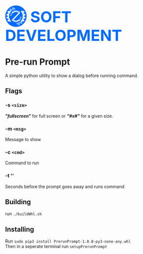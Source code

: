 <h1 style="color: #006cff; font-size: 50px;"><img style="margin-bottom: -15px;" src="doc_files/logoSolid.png" width="70"/> SOFT DEVELOPMENT </h1>

# Pre-run Prompt
A simple python utility to show a dialog before running command.

## Flags
### -s `<size>`
***"fullscreen"*** for full screen or ***"#x#"*** for a given size.

### -m `<msg>`
Message to show

### -c `<cmd>`
Command to run

### -t '<seconds>'
Seconds before the prompt goes away and runs command

## Building
run `./buildWhl.sh`

## Installing
Run `sudo pip3 install PrerunPrompt-1.0.0-py3-none-any.whl`
<br>
Then in a seperate terminal run `setupPrerunPrompt`